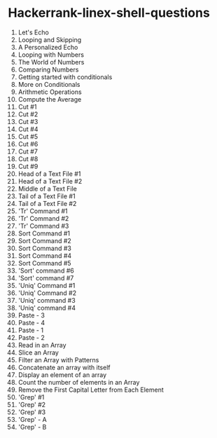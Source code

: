 # Hackerrank-linex-shell-questions
1. Let's Echo  
2. Looping and Skipping  
3. A Personalized Echo  
4. Looping with Numbers  
5. The World of Numbers  
6. Comparing Numbers  
7. Getting started with conditionals  
8. More on Conditionals  
9. Arithmetic Operations  
10. Compute the Average  
11. Cut #1  
12. Cut #2  
13. Cut #3  
14. Cut #4  
15. Cut #5  
16. Cut #6  
17. Cut #7  
18. Cut #8  
19. Cut #9  
20. Head of a Text File #1  
21. Head of a Text File #2  
22. Middle of a Text File  
23. Tail of a Text File #1  
24. Tail of a Text File #2  
25. 'Tr' Command #1  
26. 'Tr' Command #2  
27. 'Tr' Command #3  
28. Sort Command #1  
29. Sort Command #2  
30. Sort Command #3  
31. Sort Command #4  
32. Sort Command #5  
33. 'Sort' command #6  
34. 'Sort' command #7  
35. 'Uniq' Command #1  
36. 'Uniq' Command #2  
37. 'Uniq' command #3  
38. 'Uniq' command #4  
39. Paste - 3  
40. Paste - 4  
41. Paste - 1  
42. Paste - 2  
43. Read in an Array  
44. Slice an Array  
45. Filter an Array with Patterns  
46. Concatenate an array with itself  
47. Display an element of an array  
48. Count the number of elements in an Array  
49. Remove the First Capital Letter from Each Element  
50. 'Grep' #1  
51. 'Grep' #2  
52. 'Grep' #3  
53. 'Grep' - A  
54. 'Grep' - B
<br>
